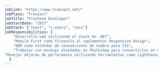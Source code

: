 ```yaml
---
jobLink: "https://www.tranzact.net/"
jobPlace: "Tranzact"
jobTitle: "Frontend Developer"
jobStartDate: "2017"
jobStack: ["react", "c-sharp", "sass"]
jobResponsibilities: [
    "Desarrollo web utilizando el stack de .NET",
    "Mobile First como filosofía al implementar Responsive Design",
    "BEM como estándar de convenciones de nombre para CSS",
    "Trabajar con mockups diseñados en Photoshop para convertirlos en código",
"Manejar mejoras de performance utilizando herramientas como Lighthouse, GT Metrics, Core Web Vitals"
  ]
---
```


